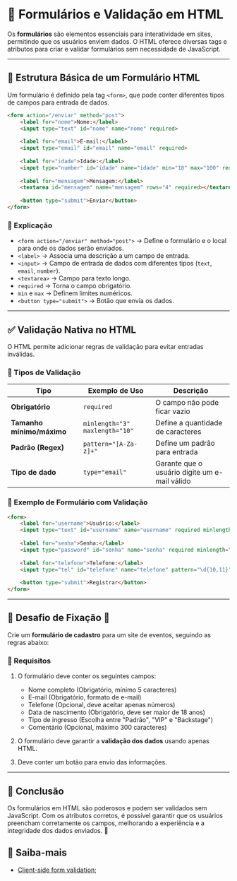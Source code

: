 # 📝 Formulários e Validação em HTML

Os **formulários** são elementos essenciais para interatividade em sites, permitindo que os usuários enviem dados. O HTML oferece diversas tags e atributos para criar e validar formulários sem necessidade de JavaScript.

---

## 📌 Estrutura Básica de um Formulário HTML

Um formulário é definido pela tag `<form>`, que pode conter diferentes tipos de campos para entrada de dados.

```html
<form action="/enviar" method="post">
    <label for="nome">Nome:</label>
    <input type="text" id="nome" name="nome" required>
    
    <label for="email">E-mail:</label>
    <input type="email" id="email" name="email" required>
    
    <label for="idade">Idade:</label>
    <input type="number" id="idade" name="idade" min="18" max="100" required>
    
    <label for="mensagem">Mensagem:</label>
    <textarea id="mensagem" name="mensagem" rows="4" required></textarea>
    
    <button type="submit">Enviar</button>
</form>
```

### 🔹 Explicação

- `<form action="/enviar" method="post">` → Define o formulário e o local para onde os dados serão enviados.
- `<label>` → Associa uma descrição a um campo de entrada.
- `<input>` → Campo de entrada de dados com diferentes tipos (`text`, `email`, `number`).
- `<textarea>` → Campo para texto longo.
- `required` → Torna o campo obrigatório.
- `min` e `max` → Definem limites numéricos.
- `<button type="submit">` → Botão que envia os dados.

---

## ✅ Validação Nativa no HTML

O HTML permite adicionar regras de validação para evitar entradas inválidas.

### 🔹 Tipos de Validação

| Tipo            | Exemplo de Uso | Descrição |
|----------------|---------------|-------------|
| **Obrigatório** | `required` | O campo não pode ficar vazio |
| **Tamanho mínimo/máximo** | `minlength="3" maxlength="10"` | Define a quantidade de caracteres |
| **Padrão (Regex)** | `pattern="[A-Za-z]+"` | Define um padrão para entrada |
| **Tipo de dado** | `type="email"` | Garante que o usuário digite um e-mail válido |

### 🔹 Exemplo de Formulário com Validação

```html
<form>
    <label for="username">Usuário:</label>
    <input type="text" id="username" name="username" required minlength="3" maxlength="15">
    
    <label for="senha">Senha:</label>
    <input type="password" id="senha" name="senha" required minlength="6">
    
    <label for="telefone">Telefone:</label>
    <input type="tel" id="telefone" name="telefone" pattern="\d{10,11}" title="Digite um número de telefone válido">
    
    <button type="submit">Registrar</button>
</form>
```

---

## 🎯 Desafio de Fixação 🚀

Crie um **formulário de cadastro** para um site de eventos, seguindo as regras abaixo:

### 🔹 Requisitos

1. O formulário deve conter os seguintes campos:
   - Nome completo (Obrigatório, mínimo 5 caracteres)
   - E-mail (Obrigatório, formato de e-mail)
   - Telefone (Opcional, deve aceitar apenas números)
   - Data de nascimento (Obrigatório, deve ser maior de 18 anos)
   - Tipo de ingresso (Escolha entre "Padrão", "VIP" e "Backstage")
   - Comentário (Opcional, máximo 300 caracteres)

2. O formulário deve garantir a **validação dos dados** usando apenas HTML.
3. Deve conter um botão para envio das informações.

---

## 🎯 Conclusão

Os formulários em HTML são poderosos e podem ser validados sem JavaScript. Com os atributos corretos, é possível garantir que os usuários preencham corretamente os campos, melhorando a experiência e a integridade dos dados enviados. 🚀

## 🎯 Saiba-mais
- [Client-side form validation](https://developer.mozilla.org/en-US/docs/Learn_web_development/Extensions/Forms/Form_validation);


